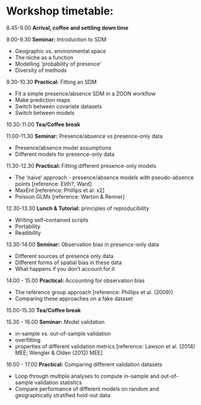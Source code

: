 # Workshop timetable:

8.45-9.00	**Arrival, coffee and settling down time**

9.00-9.30	**Seminar:** Introduction to SDM

* Geographic vs. environmental space
* The niche as a function
* Modelling ‘probability of presence’
* Diversity of methods

9.30-10.30	**Practical:** Fitting an SDM

* Fit a simple presence/absence SDM in a ZOON workflow
* Make prediction maps
* Switch between covariate datasets
* Switch between models

10.30-11.00	**Tea/Coffee break**

11.00-11.30	**Seminar:** Presence/absence vs presence-only data

* Presence/absence model assumptions 
* Different models for presence-only data

11.30-12.30	**Practical:** Fitting different presence-only models

* The ‘naive’ approach - presence/absence models with pseudo-absence points  [reference: Elith?, Ward]
* MaxEnt  [reference: Phillips et al. x2]
* Poisson GLMs  [reference: Warton & Renner]

12.30-13.30	**Lunch & Tutorial:** principles of reproducibility

* Writing self-contained scripts
* Portability
* Readibility

13.30-14.00	**Seminar:** Observation bias in presence-only data

* Different sources of presence only data
* Different forms of spatial bias in these data
* What happens if you don’t account for it

14.00 - 15.00	**Practical:** Accounting for observation bias

* The reference group approach [reference: Phillips et al. (2009)]
* Comparing these approaches on a fake dataset

15.00-15.30	**Tea/Coffee break**

15.30 - 16.00	**Seminar:** Model validation

* in-sample vs. out-of-sample validation
* overfitting
* properties of different validation metrics [reference: Lawson et al. (2014) MEE; Wengler & Olden (2012) MEE]

16.00 - 17.00	**Practical:** Comparing different validation datasets

* Loop through multiple analyses to compute in-sample and out-of-sample validation statistics
* Compare performance of different models on random and geographically stratified hold-out data

